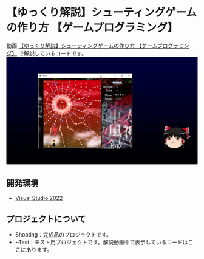 # 【ゆっくり解説】シューティングゲームの作り方 【ゲームプログラミング】
動画 [【ゆっくり解説】シューティングゲームの作り方 【ゲームプログラミング】](https://youtu.be/JeK35tEfh7c) で解説しているコードです。
![Y_Moment](ShootingRemakeY_Moment.jpg)

## 開発環境
- [Visual Studio 2022](https://visualstudio.microsoft.com/ja/downloads/)

## プロジェクトについて
- Shooting：完成品のプロジェクトです。
- ~Test：テスト用プロジェクトです。解説動画中で表示しているコードはここにあります。
